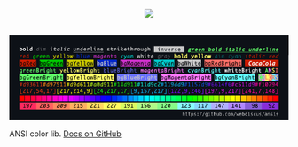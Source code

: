 <p align="center">
  <a href="https://github.com/webdiscus/ansis">
    <img width="323" src="https://github.com/webdiscus/ansis/raw/master/docs/img/logo.png"><br>
  </a>
</p>

##

![](https://github.com/webdiscus/ansis/raw/master/docs/img/ansis-demo.png)

ANSI color lib. [Docs on GitHub](https://github.com/webdiscus/ansis)
